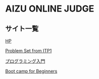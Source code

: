 # AIZU ONLINE JUDGE

## サイト一覧

[HP](https://judge.u-aizu.ac.jp/onlinejudge/index.jsp?lang=ja)

[Problem Set from ITP1](https://judge.u-aizu.ac.jp/onlinejudge/finder.jsp?course=ITP1)

[プログラミング入門](https://onlinejudge.u-aizu.ac.jp/courses/lesson/2/ITP1/1)

[Boot camp for Beginners](https://kenkoooo.com/atcoder/#/training/Boot%20camp%20for%20Beginners/1)
